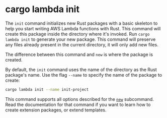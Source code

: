 # cargo lambda init

The `init` command initializes new Rust packages with a basic skeleton to help you start writing AWS Lambda functions with Rust. This command will create this package inside the directory where it's invoked. Run `cargo lambda init` to generate your new package. This command will preserve any files already present in the current directory, it will only add new files.

The difference between this command and `new` is where the package is created.

By default, the `init` command uses the name of the directory as the Rust package's name. Use the flag `--name` to specify the name of the package to create:

```sh
cargo lambda init --name init-project
```

This command supports all options described for the [`new`](/commands/new) subcommand. Read the documentation for that command if you want to learn how to create extension packages, or extend templates.
